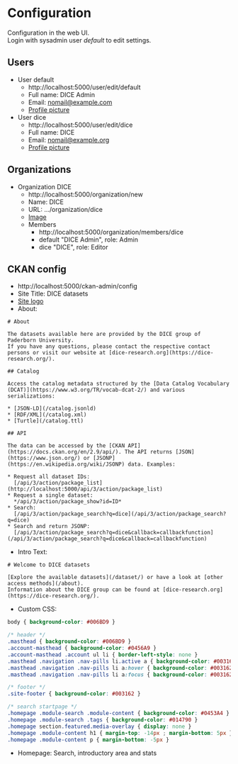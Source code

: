 # Configuration

Configuration in the web UI.  
Login with sysadmin user *default* to edit settings.

## Users

* User default
    * http://localhost:5000/user/edit/default
    * Full name: DICE Admin
    * Email: nomail@example.com
    * [Profile picture](../../raw/dice/images/dice-avatar.png)
* User dice
    * http://localhost:5000/user/edit/dice
    * Full name: DICE
    * Email: nomail@example.org
    * [Profile picture](../../raw/dice/images/dice-avatar.png)

## Organizations

* Organization DICE
    * http://localhost:5000/organization/new
    * Name: DICE
    * URL: .../organization/dice
    * [Image](../../raw/dice/images/dice-organization.svg)
    * Members
        * http://localhost:5000/organization/members/dice
        * default "DICE Admin", role: Admin
        * dice "DICE", role: Editor

## CKAN config

* http://localhost:5000/ckan-admin/config
* Site Title: DICE datasets
* [Site logo](../../raw/dice/images/site-logo-dice-datasets.png)
* About:

```
# About

The datasets available here are provided by the DICE group of Paderborn University.  
If you have any questions, please contact the respective contact persons or visit our website at [dice-research.org](https://dice-research.org/).

## Catalog

Access the catalog metadata structured by the [Data Catalog Vocabulary (DCAT)](https://www.w3.org/TR/vocab-dcat-2/) and various serializations:

* [JSON-LD](/catalog.jsonld)
* [RDF/XML](/catalog.xml)
* [Turtle](/catalog.ttl)

## API

The data can be accessed by the [CKAN API](https://docs.ckan.org/en/2.9/api/). The API returns [JSON](https://www.json.org/) or [JSONP](https://en.wikipedia.org/wiki/JSONP) data. Examples:

* Request all dataset IDs:  
  [/api/3/action/package_list](http://localhost:5000/api/3/action/package_list)
* Request a single dataset:  
  */api/3/action/package_show?id=ID*
* Search:  
  [/api/3/action/package_search?q=dice](/api/3/action/package_search?q=dice)
* Search and return JSONP:  
  [/api/3/action/package_search?q=dice&callback=callbackfunction](/api/3/action/package_search?q=dice&callback=callbackfunction)
```

* Intro Text:

```
# Welcome to DICE datasets

[Explore the available datasets](/dataset/) or have a look at [other access methods](/about).  
Information about the DICE group can be found at [dice-research.org](https://dice-research.org/).
```

* Custom CSS:

```css
body { background-color: #006BD9 }

/* header */
.masthead { background-color: #006BD9 }
.account-masthead { background-color: #0456A9 }
.account-masthead .account ul li { border-left-style: none }
.masthead .navigation .nav-pills li.active a { background-color: #003162 }
.masthead .navigation .nav-pills li a:hover { background-color: #003162 }
.masthead .navigation .nav-pills li a:focus { background-color: #003162 }

/* footer */
.site-footer { background-color: #003162 }

/* search startpage */
.homepage .module-search .module-content { background-color: #0453A4 }
.homepage .module-search .tags { background-color: #014790 }
.homepage section.featured.media-overlay { display: none }
.homepage .module-content h1 { margin-top: -14px ; margin-bottom: 5px }
.homepage .module-content p { margin-bottom: -5px }
```

* Homepage: Search, introductory area and stats